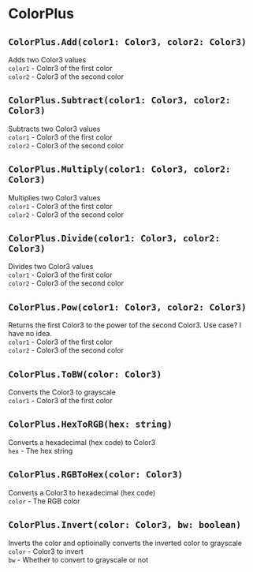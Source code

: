 # ColorPlus

<h2><code>ColorPlus.Add(color1: Color3, color2: Color3)</code></h2>
Adds two Color3 values<br>
<code>color1</code> - Color3 of the first color<br>
<code>color2</code> - Color3 of the second color<br>

<h2><code>ColorPlus.Subtract(color1: Color3, color2: Color3)</code></h2>
Subtracts two Color3 values<br>
<code>color1</code> - Color3 of the first color<br>
<code>color2</code> - Color3 of the second color<br>

<h2><code>ColorPlus.Multiply(color1: Color3, color2: Color3)</code></h2>
Multiplies two Color3 values<br>
<code>color1</code> - Color3 of the first color<br>
<code>color2</code> - Color3 of the second color<br>

<h2><code>ColorPlus.Divide(color1: Color3, color2: Color3)</code></h2>
Divides two Color3 values<br>
<code>color1</code> - Color3 of the first color<br>
<code>color2</code> - Color3 of the second color<br>

<h2><code>ColorPlus.Pow(color1: Color3, color2: Color3)</code></h2>
Returns the first Color3 to the power tof the second Color3. Use case? I have no idea.<br>
<code>color1</code> - Color3 of the first color<br>
<code>color2</code> - Color3 of the second color<br>

<h2><code>ColorPlus.ToBW(color: Color3)</code></h2>
Converts the Color3 to grayscale<br>
<code>color1</code> - Color3 of the first color<br>

<h2><code>ColorPlus.HexToRGB(hex: string)</code></h2>
Converts a hexadecimal (hex code) to Color3<br>
<code>hex</code> - The hex string<br>

<h2><code>ColorPlus.RGBToHex(color: Color3)</code></h2>
Converts a Color3 to hexadecimal (hex code)<br>
<code>color</code> - The RGB color<br>

<h2><code>ColorPlus.Invert(color: Color3, bw: boolean)</code></h2>
Inverts the color and optioinally converts the inverted color to grayscale<br>
<code>color</code> - Color3 to invert<br>
<code>bw</code> - Whether to convert to grayscale or not<br>
